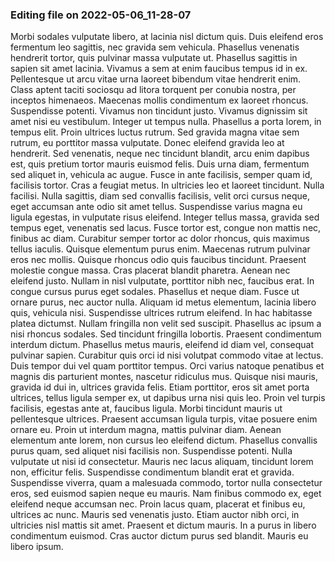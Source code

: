 

### Editing file on 2022-05-06_11-28-07

Morbi sodales vulputate libero, at lacinia nisl dictum quis. Duis eleifend eros fermentum leo sagittis, nec gravida sem vehicula. Phasellus venenatis hendrerit tortor, quis pulvinar massa vulputate ut. Phasellus sagittis in sapien sit amet lacinia. Vivamus a sem at enim faucibus tempus id in ex. Pellentesque ut arcu vitae urna laoreet bibendum vitae hendrerit enim. Class aptent taciti sociosqu ad litora torquent per conubia nostra, per inceptos himenaeos. Maecenas mollis condimentum ex laoreet rhoncus. Suspendisse potenti. Vivamus non tincidunt justo. Vivamus dignissim sit amet nisi eu vestibulum. Integer ut tempus nulla. Phasellus a porta lorem, in tempus elit. Proin ultrices luctus rutrum. Sed gravida magna vitae sem rutrum, eu porttitor massa vulputate. Donec eleifend gravida leo at hendrerit.
Sed venenatis, neque nec tincidunt blandit, arcu enim dapibus est, quis pretium tortor mauris euismod felis. Duis urna diam, fermentum sed aliquet in, vehicula ac augue. Fusce in ante facilisis, semper quam id, facilisis tortor. Cras a feugiat metus. In ultricies leo et laoreet tincidunt. Nulla facilisi. Nulla sagittis, diam sed convallis facilisis, velit orci cursus neque, eget accumsan ante odio sit amet tellus. Suspendisse varius magna eu ligula egestas, in vulputate risus eleifend. Integer tellus massa, gravida sed tempus eget, venenatis sed lacus. Fusce tortor est, congue non mattis nec, finibus ac diam. Curabitur semper tortor ac dolor rhoncus, quis maximus tellus iaculis. Quisque elementum purus enim.
Maecenas rutrum pulvinar eros nec mollis. Quisque rhoncus odio quis faucibus tincidunt. Praesent molestie congue massa. Cras placerat blandit pharetra. Aenean nec eleifend justo. Nullam in nisl vulputate, porttitor nibh nec, faucibus erat. In congue cursus purus eget sodales. Phasellus et neque diam. Fusce ut ornare purus, nec auctor nulla. Aliquam id metus elementum, lacinia libero quis, vehicula nisi. Suspendisse ultrices rutrum eleifend. In hac habitasse platea dictumst. Nullam fringilla non velit sed suscipit. Phasellus ac ipsum a nisi rhoncus sodales. Sed tincidunt fringilla lobortis. Praesent condimentum interdum dictum.
Phasellus metus mauris, eleifend id diam vel, consequat pulvinar sapien. Curabitur quis orci id nisi volutpat commodo vitae at lectus. Duis tempor dui vel quam porttitor tempus. Orci varius natoque penatibus et magnis dis parturient montes, nascetur ridiculus mus. Quisque nisi mauris, gravida id dui in, ultrices gravida felis. Etiam porttitor, eros sit amet porta ultrices, tellus ligula semper ex, ut dapibus urna nisi quis leo. Proin vel turpis facilisis, egestas ante at, faucibus ligula. Morbi tincidunt mauris ut pellentesque ultrices. Praesent accumsan ligula turpis, vitae posuere enim ornare eu. Proin ut interdum magna, mattis pulvinar diam. Aenean elementum ante lorem, non cursus leo eleifend dictum. Phasellus convallis purus quam, sed aliquet nisi facilisis non.
Suspendisse potenti. Nulla vulputate ut nisi id consectetur. Mauris nec lacus aliquam, tincidunt lorem non, efficitur felis. Suspendisse condimentum blandit erat et gravida. Suspendisse viverra, quam a malesuada commodo, tortor nulla consectetur eros, sed euismod sapien neque eu mauris. Nam finibus commodo ex, eget eleifend neque accumsan nec. Proin lacus quam, placerat et finibus eu, ultrices ac nunc. Mauris sed venenatis justo. Etiam auctor nibh orci, in ultricies nisl mattis sit amet. Praesent et dictum mauris. In a purus in libero condimentum euismod. Cras auctor dictum purus sed blandit. Mauris eu libero ipsum.


